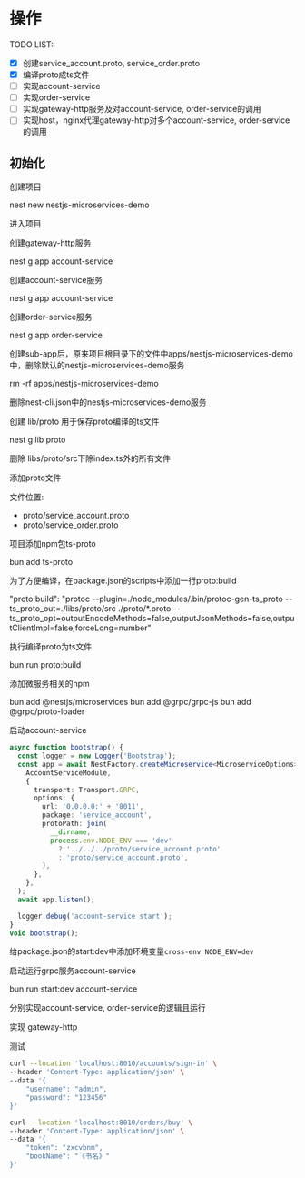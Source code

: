 # 操作

TODO LIST:

- [x] 创建service_account.proto, service_order.proto
- [x] 编译proto成ts文件
- [ ] 实现account-service
- [ ] 实现order-service
- [ ] 实现gateway-http服务及对account-service, order-service的调用
- [ ] 实现host，nginx代理gateway-http对多个account-service, order-service的调用

## 初始化

创建项目

nest new nestjs-microservices-demo

进入项目

创建gateway-http服务

nest g app account-service

创建account-service服务

nest g app account-service

创建order-service服务

nest g app order-service

创建sub-app后，原来项目根目录下的文件中apps/nestjs-microservices-demo中，删除默认的nestjs-microservices-demo服务

rm -rf apps/nestjs-microservices-demo

删除nest-cli.json中的nestjs-microservices-demo服务

创建 lib/proto 用于保存proto编译的ts文件

nest g lib proto

删除 libs/proto/src下除index.ts外的所有文件

添加proto文件

文件位置:

- proto/service_account.proto
- proto/service_order.proto

项目添加npm包ts-proto

bun add ts-proto

为了方便编译，在package.json的scripts中添加一行proto:build

"proto:build": "protoc --plugin=./node_modules/.bin/protoc-gen-ts_proto --ts_proto_out=./libs/proto/src ./proto/\*.proto --ts_proto_opt=outputEncodeMethods=false,outputJsonMethods=false,outputClientImpl=false,forceLong=number"

执行编译proto为ts文件

bun run proto:build

添加微服务相关的npm

bun add @nestjs/microservices
bun add @grpc/grpc-js
bun add @grpc/proto-loader

启动account-service

```typescript
async function bootstrap() {
  const logger = new Logger('Bootstrap');
  const app = await NestFactory.createMicroservice<MicroserviceOptions>(
    AccountServiceModule,
    {
      transport: Transport.GRPC,
      options: {
        url: '0.0.0.0:' + '8011',
        package: 'service_account',
        protoPath: join(
          __dirname,
          process.env.NODE_ENV === 'dev'
            ? '../../../proto/service_account.proto'
            : 'proto/service_account.proto',
        ),
      },
    },
  );
  await app.listen();

  logger.debug('account-service start');
}
void bootstrap();
```

给package.json的start:dev中添加环境变量`cross-env NODE_ENV=dev`

启动运行grpc服务account-service

bun run start:dev account-service

分别实现account-service, order-service的逻辑且运行

实现 gateway-http

测试

```bash
curl --location 'localhost:8010/accounts/sign-in' \
--header 'Content-Type: application/json' \
--data '{
    "username": "admin",
    "password": "123456"
}'
```

```bash
curl --location 'localhost:8010/orders/buy' \
--header 'Content-Type: application/json' \
--data '{
    "token": "zxcvbnm",
    "bookName": "《书名》"
}'
```
